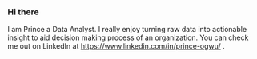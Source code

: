 ### Hi there

I am Prince a Data Analyst. I really enjoy turning raw data into actionable insight to aid decision making process of an organization. You can check me out on LinkedIn at https://www.linkedin.com/in/prince-ogwu/ .
